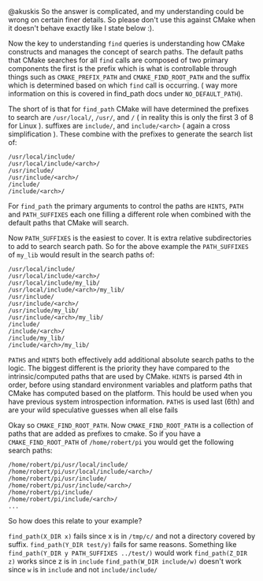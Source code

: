 @akuskis 
So the answer is complicated, and  my understanding could be wrong on certain finer details. So please
don't use this against CMake when it doesn't behave exactly like I state below :). 

Now the key to understanding `find` queries is understanding how CMake constructs and manages the concept of search paths.
The default paths that CMake searches for all `find` calls are composed of two primary
components the first is the prefix which is what is controllable through things such as `CMAKE_PREFIX_PATH` and
`CMAKE_FIND_ROOT_PATH` and the suffix which is determined based on which `find` call is occurring. ( way more information on this is covered in find_path docs under `NO_DEFAULT_PATH`).

The short of is that for `find_path` CMake will have determined the prefixes to search are  `/usr/local/`, `/usr/`, and `/` 
( in reality this is only the first 3 of 8 for Linux ). suffixes are `include/`, and `include/<arch>` ( again a cross simplification ). 
These combine with the prefixes to generate the search list of:
```
/usr/local/include/
/usr/local/include/<arch>/
/usr/include/
/usr/include/<arch>/
/include/
/include/<arch>/
```

For `find_path` the primary arguments to control the paths are `HINTS`, `PATH` and `PATH_SUFFIXES` each one filling
a different role when combined with the default paths that CMake will search. 

Now `PATH_SUFFIXES` is the easiest to cover. It is extra relative subdirectories to add to search search path.
So for the above example the `PATH_SUFFIXES` of `my_lib` would result in the search paths of:
```
/usr/local/include/
/usr/local/include/<arch>/
/usr/local/include/my_lib/
/usr/local/include/<arch>/my_lib/
/usr/include/
/usr/include/<arch>/
/usr/include/my_lib/
/usr/include/<arch>/my_lib/
/include/
/include/<arch>/
/include/my_lib/
/include/<arch>/my_lib/

```

`PATHS` and `HINTS` both effectively add additional absolute search paths to the logic. The biggest
different is the priority they have compared to the intrinsic/computed paths that are used by CMake.
`HINTS` is parsed 4th in order, before using standard environment variables and platform paths that CMake has
computed based on the platform. This hould be used when you have previous system introspection information. 
`PATHS` is used last (6th) and are your wild speculative guesses when all else fails


Okay so `CMAKE_FIND_ROOT_PATH`. Now `CMAKE_FIND_ROOT_PATH` is a collection of paths that are added as prefixes to cmake. 
So if you have a `CMAKE_FIND_ROOT_PATH` of `/home/robert/pi`  you would get the following search paths:
```
/home/robert/pi/usr/local/include/
/home/robert/pi/usr/local/include/<arch>/
/home/robert/pi/usr/include/
/home/robert/pi/usr/include/<arch>/
/home/robert/pi/include/
/home/robert/pi/include/<arch>/
...
```


So how does this relate to your example?

`find_path(X_DIR x)` fails since x is in `/tmp/c/` and not a directory covered by suffix. 
`find_path(Y_DIR test/y)` fails for same reasons. Something like `find_path(Y_DIR y PATH_SUFFIXES ../test/)` would work
`find_path(Z_DIR z)` works since z is in `include`
`find_path(W_DIR include/w)` doesn't work since `w` is in `include` and not `include/include/`
